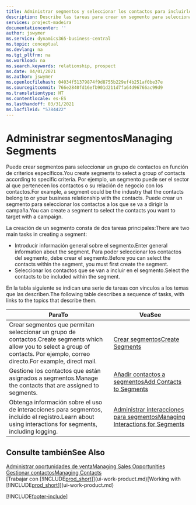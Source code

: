 ```yaml
---
title: Administrar segmentos y seleccionar los contactos para incluirlos | Documentos de Microsoft
description: Describe las tareas para crear un segmento para seleccionar un grupo de contactos según criterios específicos, por ejemplo, contactos de un determinado sector al que desee dirigirse.
services: project-madeira
documentationcenter: ''
author: jswymer
ms.service: dynamics365-business-central
ms.topic: conceptual
ms.devlang: na
ms.tgt_pltfrm: na
ms.workload: na
ms.search.keywords: relationship, prospect
ms.date: 04/01/2021
ms.author: jswymer
ms.openlocfilehash: 04034f51379874f9d8755b229ef4b251af0be37e
ms.sourcegitcommit: 766e2840fd16efb901d211d7fa64d96766ac99d9
ms.translationtype: HT
ms.contentlocale: es-ES
ms.lasthandoff: 03/31/2021
ms.locfileid: "5784422"
---
```

# <a name="managing-segments"></a><span data-ttu-id="515be-103">Administrar segmentos</span><span class="sxs-lookup"><span data-stu-id="515be-103">Managing Segments</span></span>
<span data-ttu-id="515be-104">Puede crear segmentos para seleccionar un grupo de contactos en función de criterios específicos.</span><span class="sxs-lookup"><span data-stu-id="515be-104">You create segments to select a group of contacts according to specific criteria.</span></span> <span data-ttu-id="515be-105">Por ejemplo, un segmento puede ser el sector al que pertenecen los contactos o su relación de negocio con los contactos.</span><span class="sxs-lookup"><span data-stu-id="515be-105">For example, a segment could be the industry that the contacts belong to or your business relationship with the contacts.</span></span> <span data-ttu-id="515be-106">Puede crear un segmento para seleccionar los contactos a los que se va a dirigir la campaña.</span><span class="sxs-lookup"><span data-stu-id="515be-106">You can create a segment to select the contacts you want to target with a campaign.</span></span>

<span data-ttu-id="515be-107">La creación de un segmento consta de dos tareas principales:</span><span class="sxs-lookup"><span data-stu-id="515be-107">There are two main tasks in creating a segment:</span></span>

* <span data-ttu-id="515be-108">Introducir información general sobre el segmento.</span><span class="sxs-lookup"><span data-stu-id="515be-108">Enter general information about the segment.</span></span> <span data-ttu-id="515be-109">Para poder seleccionar los contactos del segmento, debe crear el segmento.</span><span class="sxs-lookup"><span data-stu-id="515be-109">Before you can select the contacts within the segment, you must first create the segment.</span></span>
* <span data-ttu-id="515be-110">Seleccionar los contactos que se van a incluir en el segmento.</span><span class="sxs-lookup"><span data-stu-id="515be-110">Select the contacts to be included within the segment.</span></span>

<span data-ttu-id="515be-111">En la tabla siguiente se indican una serie de tareas con vínculos a los temas que las describen.</span><span class="sxs-lookup"><span data-stu-id="515be-111">The following table describes a sequence of tasks, with links to the topics that describe them.</span></span>

| <span data-ttu-id="515be-112">Para</span><span class="sxs-lookup"><span data-stu-id="515be-112">To</span></span> | <span data-ttu-id="515be-113">Vea</span><span class="sxs-lookup"><span data-stu-id="515be-113">See</span></span> |
| --- | --- |
| <span data-ttu-id="515be-114">Crear segmentos que permitan seleccionar un grupo de contactos.</span><span class="sxs-lookup"><span data-stu-id="515be-114">Create segments which allow you to select a group of contacts.</span></span> <span data-ttu-id="515be-115">Por ejemplo, correo directo.</span><span class="sxs-lookup"><span data-stu-id="515be-115">For example, direct mail.</span></span> |[<span data-ttu-id="515be-116">Crear segmentos</span><span class="sxs-lookup"><span data-stu-id="515be-116">Create Segments</span></span>](marketing-how-create-segment.md) |
| <span data-ttu-id="515be-117">Gestione los contactos que están asignados a segmentos.</span><span class="sxs-lookup"><span data-stu-id="515be-117">Manage the contacts that are assigned to segments.</span></span> |[<span data-ttu-id="515be-118">Añadir contactos a segmentos</span><span class="sxs-lookup"><span data-stu-id="515be-118">Add Contacts to Segments</span></span>](marketing-add-contact-segment.md) |
| <span data-ttu-id="515be-119">Obtenga información sobre el uso de interacciones para segmentos, incluido el registro.</span><span class="sxs-lookup"><span data-stu-id="515be-119">Learn about using interactions for segments, including logging.</span></span> |[<span data-ttu-id="515be-120">Administrar interacciones para segmentos</span><span class="sxs-lookup"><span data-stu-id="515be-120">Managing Interactions for Segments</span></span>](marketing-interaction-segments.md) |

## <a name="see-also"></a><span data-ttu-id="515be-121">Consulte también</span><span class="sxs-lookup"><span data-stu-id="515be-121">See Also</span></span>
[<span data-ttu-id="515be-122">Administrar oportunidades de venta</span><span class="sxs-lookup"><span data-stu-id="515be-122">Managing Sales Opportunities</span></span>](marketing-manage-sales-opportunities.md)  
[<span data-ttu-id="515be-123">Gestionar contactos</span><span class="sxs-lookup"><span data-stu-id="515be-123">Managing Contacts</span></span>](marketing-contacts.md)  
<span data-ttu-id="515be-124">[Trabajar con [!INCLUDE[prod_short](includes/prod_short.md)]](ui-work-product.md)</span><span class="sxs-lookup"><span data-stu-id="515be-124">[Working with [!INCLUDE[prod_short](includes/prod_short.md)]](ui-work-product.md)</span></span>


[!INCLUDE[footer-include](includes/footer-banner.md)]